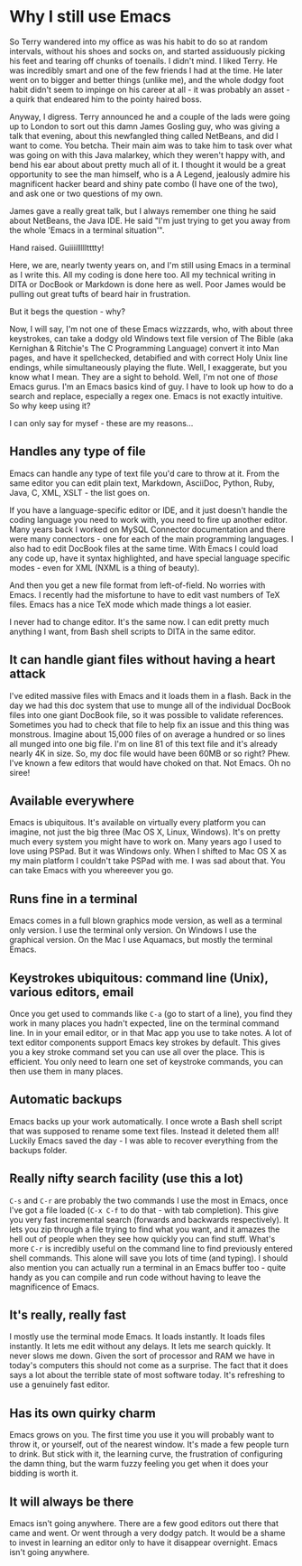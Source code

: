 # Why I still use Emacs

So Terry wandered into my office as was his habit to do so at random
intervals, without his shoes and socks on, and started assiduously
picking his feet and tearing off chunks of toenails. I didn't mind. I
liked Terry. He was incredibly smart and one of the few friends I had at
the time. He later went on to bigger and better things (unlike me),
and the whole dodgy foot habit didn't seem to impinge on his career at
all - it was probably an asset - a quirk that endeared him to the
pointy haired boss.

Anyway, I digress. Terry announced he and a couple of the lads were
going up to London to sort out this damn James Gosling guy, who was
giving a talk that evening, about this newfangled thing called
NetBeans, and did I want to come. You betcha. Their main aim was to
take him to task over what was going on with this Java malarkey, which
they weren't happy with, and bend his ear about about pretty much all
of it. I thought it would be a great opportunity to see the man
himself, who is a A Legend, jealously admire his magnificent hacker
beard and shiny pate combo (I have one of the two), and ask one or two
questions of my own.

James gave a really great talk, but I always remember one thing he
said about NetBeans, the Java IDE. He said "I'm just trying to get
you away from the whole 'Emacs in a terminal situation'".

Hand raised. Guiiiillllltttty!

Here, we are, nearly twenty years on, and I'm still using Emacs in a
terminal as I write this. All my coding is done here too. All my
technical writing in DITA or DocBook or Markdown is done here as
well. Poor James would be pulling out great tufts of beard hair in
frustration.

But it begs the question - why?

Now, I will say, I'm not one of these Emacs wizzzards, who, with about
three keystrokes, can take a dodgy old Windows text file version of
The Bible (aka Kernighan & Ritchie's The C Programming Language)
convert it into Man pages, and have it spellchecked, detabified and
with correct Holy Unix line endings, while simultaneously playing the
flute. Well, I exaggerate, but you know what I mean. They are a sight
to behold. Well, I'm not one of _those_ Emacs gurus. I'm an Emacs
basics kind of guy. I have to look up how to do a search and replace,
especially a regex one. Emacs is not exactly intuitive. So why keep
using it?

I can only say for mysef - these are my reasons...

## Handles any type of file

Emacs can handle any type of text file you'd care to throw at it. From
the same editor you can edit plain text, Markdown, AsciiDoc, Python,
Ruby, Java, C, XML, XSLT - the list goes on.

If you have a language-specific editor or IDE, and it just doesn't
handle the coding language you need to work with, you need to fire up
another editor. Many years back I worked on MySQL Connector
documentation and there were many connectors - one for each of the
main programming languages. I also had to edit DocBook files at the
same time. With Emacs I could load any code up, have it syntax
highlighted, and have special language specific modes - even for XML
(NXML is a thing of beauty). 

And then you get a new file format from left-of-field. No worries with
Emacs. I recently had the misfortune to have to edit vast numbers of
TeX files. Emacs has a nice TeX mode which made things a lot easier.

I never had to change editor. It's the same now. I can edit pretty
much anything I want, from Bash shell scripts to DITA in the same
editor.

## It can handle giant files without having a heart attack

I've edited massive files with Emacs and it loads them in a
flash. Back in the day we had this doc system that use to munge all of
the individual DocBook files into one giant DocBook file, so it was
possible to validate references. Sometimes you had to check that file
to help fix an issue and this thing was monstrous. Imagine about
15,000 files of on average a hundred or so lines all munged into one
big file. I'm on line 81 of this text file and it's already nearly 4K
in size. So, my doc file would have been 60MB or so right? Phew. I've
known a few editors that would have choked on that. Not Emacs. Oh no
siree!

## Available everywhere

Emacs is ubiquitous. It's available on virtually every platform you
can imagine, not just the big three (Mac OS X, Linux, Windows). It's
on pretty much every system you might have to work on. Many years ago
I used to love using PSPad. But it was Windows only. When I shifted to
Mac OS X as my main platform I couldn't take PSPad with me. I was sad
about that. You can take Emacs with you whereever you go.

## Runs fine in a terminal

Emacs comes in a full blown graphics mode version, as well as a
terminal only version. I use the terminal only version. On Windows I
use the graphical version. On the Mac I use Aquamacs, but mostly the
terminal Emacs.

## Keystrokes ubiquitous: command line (Unix), various editors, email 

Once you get used to commands like `C-a` (go to start of a line), you
find they work in many places you hadn't expected, line on the
terminal command line. In in your email editor, or in that Mac app you
use to take notes. A lot of text editor components support Emacs key
strokes by default. This gives you a key stroke command set you can
use all over the place. This is efficient. You only need to learn one
set of keystroke commands, you can then use them in many places.

## Automatic backups

Emacs backs up your work automatically. I once wrote a Bash shell
script that was supposed to rename some text files. Instead it deleted
them all! Luckily Emacs saved the day - I was able to recover
everything from the backups folder.

## Really nifty search facility (use this a lot) 

`C-s` and `C-r` are probably the two commands I use the most in Emacs,
once I've got a file loaded (`C-x C-f` to do that - with tab
completion). This give you very fast incremental search (forwards and
backwards respectively). It lets you zip through a file trying to find
what you want, and it amazes the hell out of people when they see how
quickly you can find stuff. What's more `C-r` is incredibly useful on
the command line to find previously entered shell commands. This alone
will save you lots of time (and typing). I should also mention you can
actually run a terminal in an Emacs buffer too - quite handy as you
can compile and run code without having to leave the magnificence of
Emacs.

## It's really, really fast

I mostly use the terminal mode Emacs. It loads instantly. It loads
files instantly. It lets me edit without any delays. It lets me search
quickly. It never slows me down. Given the sort of processor and RAM
we have in today's computers this should not come as a surprise. The
fact that it does says a lot about the terrible state of most software
today. It's refreshing to use a genuinely fast editor.

## Has its own quirky charm

Emacs grows on you. The first time you use it you will probably want
to throw it, or yourself, out of the nearest window. It's made a few
people turn to drink. But stick with it, the learning curve, the
frustration of configuring the damn thing, but the warm fuzzy feeling
you get when it does your bidding is worth it.

## It will always be there

Emacs isn't going anywhere. There are a few good editors out there
that came and went. Or went through a very dodgy patch. It would be a
shame to invest in learning an editor only to have it disappear
overnight. Emacs isn't going anywhere.

